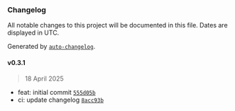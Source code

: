 ### Changelog

All notable changes to this project will be documented in this file. Dates are displayed in UTC.

Generated by [`auto-changelog`](https://github.com/CookPete/auto-changelog).

#### v0.3.1

> 18 April 2025

- feat: initial commit [`555d05b`](https://github.com/datr-tech/cargo-router-validation-schemas/commit/555d05b40596ddf75f7b824c6a9b3b3d97763dd8)
- ci: update changelog [`8acc93b`](https://github.com/datr-tech/cargo-router-validation-schemas/commit/8acc93bf90c3cda9d93955b2079bfbda04339b72)
